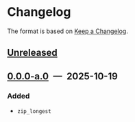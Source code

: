 # Changelog

The format is based on [Keep a Changelog](https://keepachangelog.com/en/1.1.0/).

## [Unreleased]

## [0.0.0-a.0] — 2025-10-19

### Added

- `zip_longest`

[unreleased]: https://github.com/async-itertools/async-itertools/compare/0.0.0-a.0...HEAD
[0.0.0-a.0]: https://github.com/async-itertools/async-itertools/releases/tag/0.0.0-a.0
